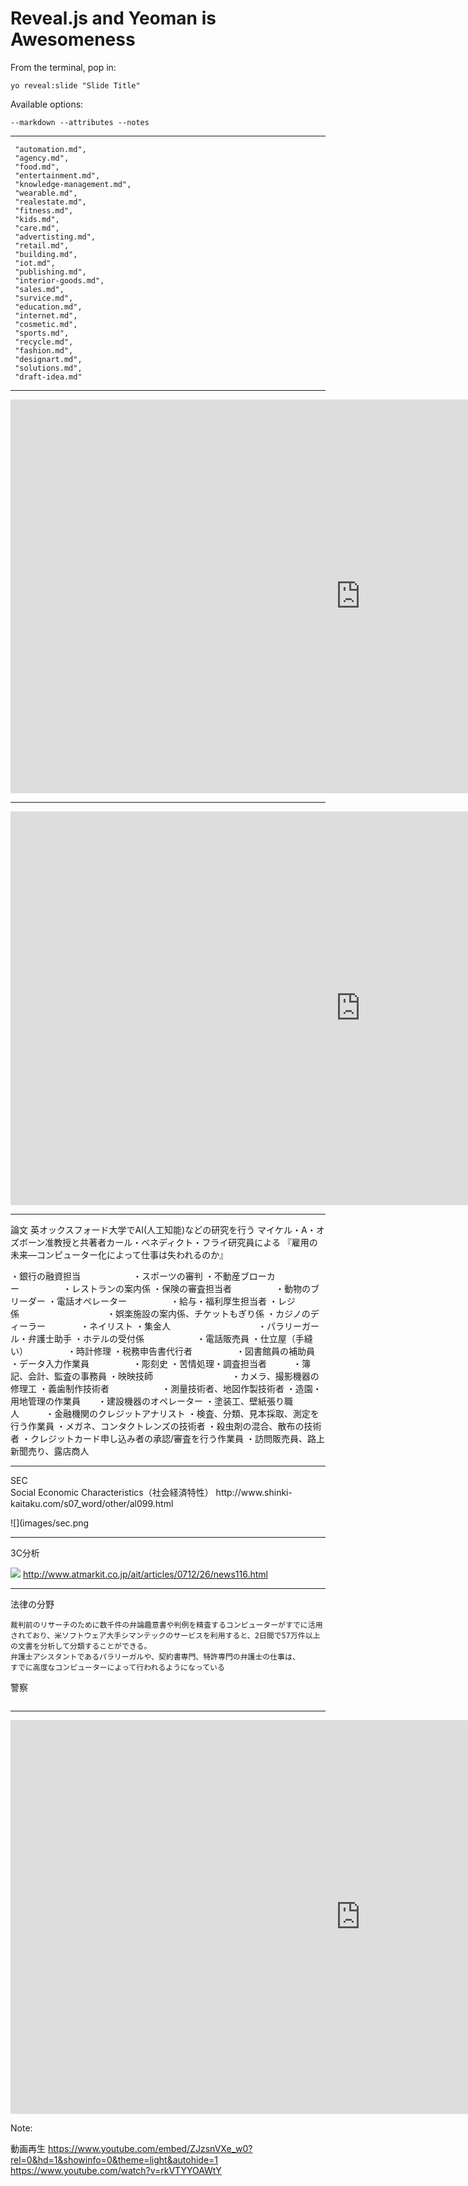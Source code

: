 
# Reveal.js and Yeoman is Awesomeness

From the terminal, pop in:

  ```yo reveal:slide "Slide Title"```

Available options:

 ```--markdown --attributes --notes```

---

```
 "automation.md",
 "agency.md",
 "food.md",
 "entertainment.md",
 "knowledge-management.md",
 "wearable.md",
 "realestate.md",
 "fitness.md",
 "kids.md",
 "care.md",
 "advertisting.md",
 "retail.md",
 "building.md",
 "iot.md",
 "publishing.md",
 "interior-goods.md",
 "sales.md",
 "survice.md",
 "education.md",
 "internet.md",
 "cosmetic.md",
 "sports.md",
 "recycle.md",
 "fashion.md",
 "designart.md",
 "solutions.md",
 "draft-idea.md"
```

 ---

 <object width="1120" height="630">
 <param name="movie" value="https://www.youtube.com/v/rkVTYYOAWtY?hl=ja_JP&version=3"></param>
 <param name="allowFullScreen" value="true"></param>
 <param name="allowScriptAccess" value="always"></param>
 <embed src="https://www.youtube.com/v/rkVTYYOAWtY?hl=ja_JP&version=3&?rel=0&hd=1&showinfo=0&theme=light&autohide=1&autoplay=1" type="application/x-shockwave-flash" width="1120" height="630" allowscriptaccess="always" allowfullscreen="true"></embed>
 </object>

 ---

 <iframe width="1120" height="630" src="https://www.youtube.com/embed/rkVTYYOAWtY?rel=0&hd=1&showinfo=0&theme=light&autohide=1" frameborder="0" allowfullscreen></iframe>

 ---
 論文
 英オックスフォード大学でAI(人工知能)などの研究を行う
 マイケル・A・オズボーン准教授と共著者カール・ベネディクト・フライ研究員による
 『雇用の未来—コンピューター化によって仕事は失われるのか』


・銀行の融資担当　　　　　　・スポーツの審判
・不動産ブローカー　　　　　・レストランの案内係
・保険の審査担当者　　　　　・動物のブリーダー
・電話オペレーター　　　　　・給与・福利厚生担当者
・レジ係　　　　　　　　　　・娯楽施設の案内係、チケットもぎり係
・カジノのディーラー　　　　・ネイリスト
・集金人　　　　　　　　　　・パラリーガール・弁護士助手
・ホテルの受付係　　　　　　・電話販売員
・仕立屋（手縫い）　　　　　・時計修理
・税務申告書代行者　　　　　・図書館員の補助員
・データ入力作業員　　　　　・彫刻史
・苦情処理・調査担当者　　　・簿記、会計、監査の事務員
・映映技師　　　　　　　　　・カメラ、撮影機器の修理工
・義歯制作技術者　　　　　　・測量技術者、地図作製技術者
・造園・用地管理の作業員　　・建設機器のオペレーター
・塗装工、壁紙張り職人　　　・金融機関のクレジットアナリスト
・検査、分類、見本採取、測定を行う作業員
・メガネ、コンタクトレンズの技術者
・殺虫剤の混合、散布の技術者
・クレジットカード申し込み者の承認/審査を行う作業員
・訪問販売員、路上新聞売り、露店商人

---

<div class="title">SEC</div>

<div>
Social Economic Characteristics（社会経済特性）
http://www.shinki-kaitaku.com/s07_word/other/al099.html
</div>

![](images/sec.png

---

<div class="title">3C分析</div>

![](http://image.itmedia.co.jp/ait/articles/0712/26/r8keiei_01.gif)
http://www.atmarkit.co.jp/ait/articles/0712/26/news116.html

---


法律の分野
```
裁判前のリサーチのために数千件の弁論趣意書や判例を精査するコンピューターがすでに活用されており、米ソフトウェア大手シマンテックのサービスを利用すると、2日間で57万件以上の文書を分析して分類することができる。
弁護士アシスタントであるパラリーガルや、契約書専門、特許専門の弁護士の仕事は、
すでに高度なコンピューターによって行われるようになっている
```


警察
```
```




---

<iframe width="1120" height="630" src="https://www.youtube.com/embed/rkVTYYOAWtY?rel=0&hd=1&showinfo=0&theme=light&autohide=1" frameborder="0" allowfullscreen></iframe>

Note:

 動画再生
 https://www.youtube.com/embed/ZJzsnVXe_w0?rel=0&hd=1&showinfo=0&theme=light&autohide=1
 https://www.youtube.com/watch?v=rkVTYYOAWtY
